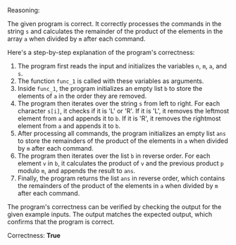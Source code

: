 Reasoning:

The given program is correct. It correctly processes the commands in the string `s` and calculates the remainder of the product of the elements in the array `a` when divided by `m` after each command.

Here's a step-by-step explanation of the program's correctness:

1. The program first reads the input and initializes the variables `n`, `m`, `a`, and `s`.
2. The function `func_1` is called with these variables as arguments.
3. Inside `func_1`, the program initializes an empty list `b` to store the elements of `a` in the order they are removed.
4. The program then iterates over the string `s` from left to right. For each character `s[i]`, it checks if it is 'L' or 'R'. If it is 'L', it removes the leftmost element from `a` and appends it to `b`. If it is 'R', it removes the rightmost element from `a` and appends it to `b`.
5. After processing all commands, the program initializes an empty list `ans` to store the remainders of the product of the elements in `a` when divided by `m` after each command.
6. The program then iterates over the list `b` in reverse order. For each element `v` in `b`, it calculates the product of `v` and the previous product `p` modulo `m`, and appends the result to `ans`.
7. Finally, the program returns the list `ans` in reverse order, which contains the remainders of the product of the elements in `a` when divided by `m` after each command.

The program's correctness can be verified by checking the output for the given example inputs. The output matches the expected output, which confirms that the program is correct.

Correctness: **True**